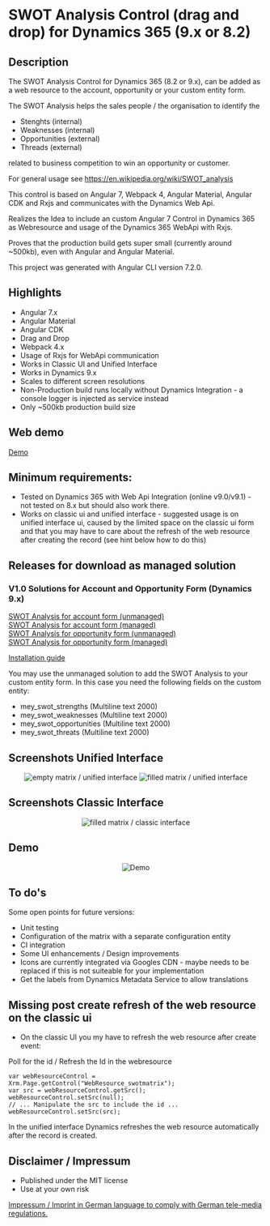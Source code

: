 # SWOT Analysis Control (drag and drop) for Dynamics 365 (9.x or 8.2)

## Description

The SWOT Analysis Control for Dynamics 365 (8.2 or 9.x), can be added as a web resource to the account, opportunity or your custom entity form.

The SWOT Analysis helps the sales people / the organisation to identify the

* Stenghts (internal)
* Weaknesses (internal)
* Opportunities (external)
* Threads (external)

related to business competition to win an opportunity or customer.

For general usage see https://en.wikipedia.org/wiki/SWOT_analysis

This control is based on Angular 7, Webpack 4, Angular Material, Angular CDK and Rxjs and communicates with the Dynamics Web Api.

Realizes the Idea to include an custom Angular 7 Control in Dynamics 365 as Webresource and usage of the Dynamics 365 WebApi with Rxjs.

Proves that the production build gets super small (currently around ~500kb), even with Angular and Angular Material.

This project was generated with Angular CLI version 7.2.0.

## Highlights

* Angular 7.x
* Angular Material
* Angular CDK
* Drag and Drop
* Webpack 4.x
* Usage of Rxjs for WebApi communication
* Works in Classic UI and Unified Interface
* Works in Dynamics 9.x
* Scales to different screen resolutions
* Non-Production build runs locally without Dynamics Integration - a console logger is injected as service instead
* Only ~500kb production build size

## Web demo

<a href ="https://chrismayor.github.io/D365SwotMatrixDemo/index.html">Demo</a>

## Minimum requirements:

* Tested on Dynamics 365 with Web Api Integration (online v9.0/v9.1) - not tested on 8.x but should also work there.
* Works on classic ui and unified interface - suggested usage is on unified interface ui, caused by the limited space on the classic ui form and that you may have to care about the refresh of the web resource after creating the record (see hint below how to do this)

## Releases for download as managed solution

### V1.0 Solutions for Account and Opportunity Form (Dynamics 9.x)

<a href="../master/managedSolutions/SWOTMatrixforAccount_1_0_0_0.zip">SWOT Analysis for account form (unmanaged)</a><br/>
<a href="../master/managedSolutions/SWOTMatrixforAccount_1_0_0_0_managed.zip">SWOT Analysis for account form (managed)</a><br/>
<a href="../master/managedSolutions/SWOTMatrixforOpportunity_1_0_0_0.zip">SWOT Analysis for opportunity form (unmanaged)</a><br/>
<a href="../master/managedSolutions/SWOTMatrixforOpportunity_1_0_0_0_managed.zip">SWOT Analysis for opportunity form (managed)</a><br/>

<a href="../master/managedSolutions/quickinstall_guide.pdf">Installation guide</a>

You may use the unmanaged solution to add the SWOT Analysis to your custom entity form. In this case you need the following fields on the custom entity:

* mey_swot_strengths (Multiline text 2000)
* mey_swot_weaknesses (Multiline text 2000)
* mey_swot_opportunities (Multiline text 2000)
* mey_swot_threats (Multiline text 2000)

## Screenshots Unified Interface

<p align="center">
  <img src="../master/Screenshots/empty-unified.JPG" title="empty matrix / unified interface">
    <img src="../master/Screenshots/filled-unified.JPG" title="filled matrix / unified interface">
</p>

## Screenshots Classic Interface

<p align="center">
  <img src="../master/Screenshots/filled-classic.JPG" title="filled matrix / classic interface">
</p>

## Demo

<p align="center">
  <img src="../master/Screenshots/Demo.gif" title="Demo">
</p>

## To do's

Some open points for future versions:

* Unit testing
* Configuration of the matrix with a separate configuration entity
* CI integration
* Some UI enhancements / Design improvements
* Icons are currently integrated via Googles CDN - maybe needs to be replaced if this is not suiteable for your implementation
* Get the labels from Dynamics Metadata Service to allow translations

## Missing post create refresh of the web resource on the classic ui

* On the classic UI you my have to refresh the web resource after create event:

Poll for the id / Refresh the Id in the webresource

```// Poll for id on create ...
var webResourceControl = Xrm.Page.getControl("WebResource_swotmatrix");
var src = webResourceControl.getSrc();
webResourceControl.setSrc(null);
// ... Manipulate the src to include the id ...
webResourceControl.setSrc(src);
```

In the unified interface Dynamics refreshes the web resource automatically after the record is created.

## Disclaimer / Impressum

* Published under the MIT license
* Use at your own risk

<a href="https://github.com/ChrisMayor/Impressum">Impressum / Imprint in German language to comply with German tele-media regulations.</a>
